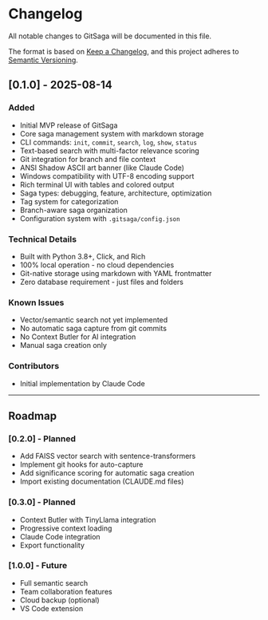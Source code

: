 # Changelog

All notable changes to GitSaga will be documented in this file.

The format is based on [Keep a Changelog](https://keepachangelog.com/en/1.0.0/),
and this project adheres to [Semantic Versioning](https://semver.org/spec/v2.0.0.html).

## [0.1.0] - 2025-08-14

### Added
- Initial MVP release of GitSaga
- Core saga management system with markdown storage
- CLI commands: `init`, `commit`, `search`, `log`, `show`, `status`
- Text-based search with multi-factor relevance scoring
- Git integration for branch and file context
- ANSI Shadow ASCII art banner (like Claude Code)
- Windows compatibility with UTF-8 encoding support
- Rich terminal UI with tables and colored output
- Saga types: debugging, feature, architecture, optimization
- Tag system for categorization
- Branch-aware saga organization
- Configuration system with `.gitsaga/config.json`

### Technical Details
- Built with Python 3.8+, Click, and Rich
- 100% local operation - no cloud dependencies
- Git-native storage using markdown with YAML frontmatter
- Zero database requirement - just files and folders

### Known Issues
- Vector/semantic search not yet implemented
- No automatic saga capture from git commits
- No Context Butler for AI integration
- Manual saga creation only

### Contributors
- Initial implementation by Claude Code

---

## Roadmap

### [0.2.0] - Planned
- Add FAISS vector search with sentence-transformers
- Implement git hooks for auto-capture
- Add significance scoring for automatic saga creation
- Import existing documentation (CLAUDE.md files)

### [0.3.0] - Planned  
- Context Butler with TinyLlama integration
- Progressive context loading
- Claude Code integration
- Export functionality

### [1.0.0] - Future
- Full semantic search
- Team collaboration features
- Cloud backup (optional)
- VS Code extension